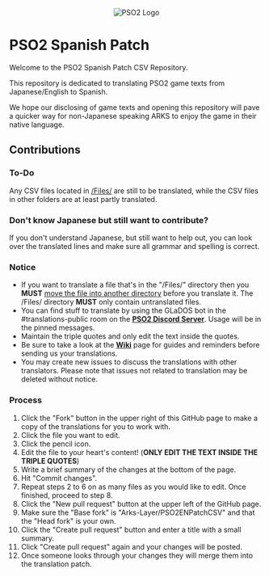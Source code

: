 <p align="center">
  <img src="http://i.imgur.com/dM2s0Jo.png" alt="PSO2 Logo"/>
</p>

# PSO2 Spanish Patch 
Welcome to the PSO2 Spanish Patch CSV Repository.

This repository is dedicated to translating PSO2 game texts from Japanese/English to Spanish.

We hope our disclosing of game texts and opening this repository will pave a quicker way for non-Japanese speaking ARKS to enjoy the game in their native language.

## Contributions
### To-Do
Any CSV files located in <a href="https://github.com/Arks-Layer/PSO2ENPatchCSV/tree/ES/Files">/Files/</a> are still to be translated, while the CSV files in other folders are at least partly translated.

### Don't know Japanese but still want to contribute?
If you don't understand Japanese, but still want to help out, you can look over the translated lines and make sure all grammar and spelling is correct.

### Notice
* If you want to translate a file that's in the "/Files/" directory then you <b>MUST</b> [move the file into another directory](https://github.com/blog/1436-moving-and-renaming-files-on-github) before you translate it. The /Files/ directory <b>MUST</b> only contain untranslated files.
* You can find stuff to translate by using the GLaDOS bot in the #translations-public room on the <a href="http://discord.gg/PSO2"><strong>PSO2 Discord Server</strong></a>. Usage will be in the pinned messages.
* Maintain the triple quotes and only edit the text inside the quotes.
* Be sure to take a look at the <a href="https://github.com/Arks-Layer/PSO2ENPatchCSV/wiki"><strong>Wiki</strong></a> page for guides and reminders before sending us your translations.
* You may create new issues to discuss the translations with other translators. Please note that issues not related to translation may be deleted without notice.

### Process
 1. Click the "Fork" button in the upper right of this GitHub page to make a copy of the translations for you to work with.
 2. Click the file you want to edit.
 3. Click the pencil icon.
 4. Edit the file to your heart's content! (<b>ONLY EDIT THE TEXT INSIDE THE TRIPLE QUOTES</b>)
 5. Write a brief summary of the changes at the bottom of the page.
 6. Hit "Commit changes".
 7. Repeat steps 2 to 6 on as many files as you would like to edit. Once finished, proceed to step 8.
 8. Click the "New pull request" button at the upper left of the GitHub page.
 9. Make sure the "Base fork" is "Arks-Layer/PSO2ENPatchCSV" and that the "Head fork" is your own.
 10. Click the "Create pull request" button and enter a title with a small summary.
 11. Click "Create pull request" again and your changes will be posted.
 12. Once someone looks through your changes they will merge them into the translation patch.
